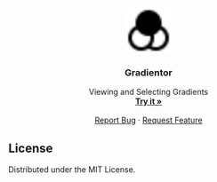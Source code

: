 <div align="center">
  <a href="https://github.com/zRains/gradientor">
    <img src="public/favicon.svg" alt="Logo" width="80">
  </a>

  <h3 align="center">Gradientor</h3>

  <p align="center">
    Viewing and Selecting Gradients
    <br />
    <a href="https://gradientors.netlify.app/"><strong>Try it »</strong></a>
    <br />
    <br />
    <a href="https://github.com/zRains/gradientor/issues">Report Bug</a>
    ·
    <a href="https://github.com/zRains/gradientor/issues">Request Feature</a>
  </p>

</div>

## License

Distributed under the MIT License.
